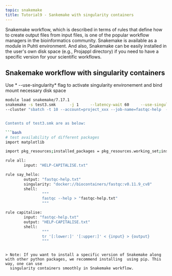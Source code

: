 ```yaml
---
topic: snakemake
title: Tutorial9 - Sankemake with singularity containers
---
```


Snakemake workflow, which is described in terms of rules that define how to create output files from input files, is one of the popular workflow managers in the bioinformatics community. Snakemake is available as a module in Puhti environment. And also, Snakemake can be easily installed in the user's own disk space (e.g., Projappl directory) if you need to have a specific version for your scientific workflows.


## Snakemake workflow with singularity containers

Use * --use-singularity* flag to activate singularity environement and bind mount necessary disk space 

```bash
module load snakemake/7.17.1
snakemake -s test3.smk      -j 1     --latency-wait 60     --use-singularity --singularity-args "-B /scratch/project_2001659/yetukuri/snakemake_workflow:/scratch/project_2001659/yetukuri/snakemake_workflow"   \
--cluster "sbatch -t 10 --account=project_xxx --job-name=fastqc-help  --tasks-per-node=1 --cpu


Contents of test3.smk are as below:

```bash
# test availability of different packages 
import matplotlib

import pkg_resources;installed_packages = pkg_resources.working_set;installed_packages_list = sorted(["%s==%s" % (i.key, i.version) for i in installed_packages]);print(installed_packages_list)

rule all:
        input: "HELP-CAPITALISE.txt"

rule say_hello:
        output: "fastqc-help.txt"
        singularity: "docker://biocontainers/fastqc:v0.11.9_cv8"
        shell:
                """
                fastqc --help > "fastqc-help.txt"
                """

rule capitalise:
        input: "fastqc-help.txt"
        output: "HELP-CAPITALISE.txt"
        shell:
                """
                tr '[:lower:]' '[:upper:]' < {input} > {output}
                """
```

```

> Note: If you want to install a specific version of Snakemake along with other python packages, we recommend installing  using pip. This way, one can use
  singularity containers smoothly in Snakemake workflow.
